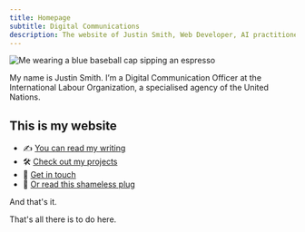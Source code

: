 ```yaml
---
title: Homepage
subtitle: Digital Communications
description: The website of Justin Smith, Web Developer, AI practitioner and Digital Communication Officer at the International Labour Organization.
---
```


<script>
  import profile from "$lib/assets/images/profile.png";
</script>

<section class="hp--intro">

<img class="hp--intro--img" src={profile} alt="Me wearing a blue baseball cap sipping an espresso" />

My name is Justin Smith.
I’m a Digital Communication Officer at the International Labour Organization, a
specialised agency of the United Nations.

</section>

<section class="hp--list">

## This is my website

- ✍️ [You can read my writing](./notes)
- 🛠️ [Check out my projects](./work)
- 🤙 [Get in touch](./contact)
- 🔌 [Or read this shameless plug](./about)

<div>
<p>And that's it.</p>
<p>That's all there is to do here.</p>
</div>

</section>
